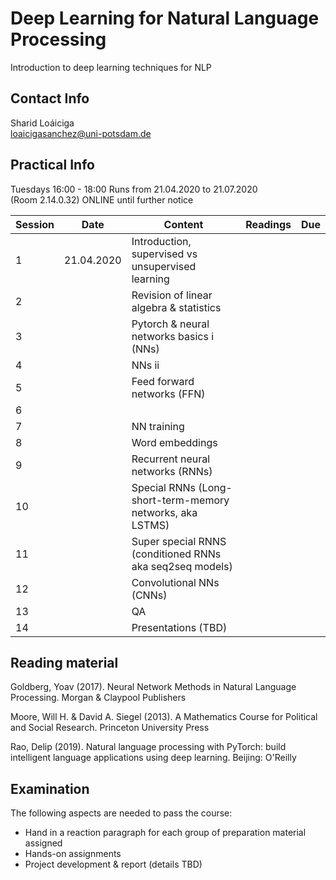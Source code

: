 # Deep Learning for Natural Language Processing   

Introduction to deep learning techniques for NLP  

## Contact Info
Sharid Loáiciga  
<loaicigasanchez@uni-potsdam.de>  

## Practical Info

Tuesdays 16:00 - 18:00
Runs from 21.04.2020 to 21.07.2020  
(Room 2.14.0.32) ONLINE until further notice  

| Session  | Date  | Content  | Readings  | Due |
|---|---|---|---|---|
| 1  | 21.04.2020  | Introduction, supervised vs unsupervised learning  |   |   |
| 2 |   | Revision of linear algebra & statistics  |   |   |
| 3  |   | Pytorch & neural networks basics i (NNs)   |   |   |
| 4  |   | NNs ii  |   |   |
| 5  |   | Feed forward networks (FFN)  |   |   |
| 6  |   |   |   |   |
| 7  |   | NN training  |   |   |
| 8  |   | Word embeddings  |   |   |
| 9  |   | Recurrent neural networks (RNNs)  |   |   |
| 10  |   | Special RNNs (Long-short-term-memory networks, aka LSTMS)  |   |   |
| 11  |   | Super special RNNS (conditioned RNNs aka seq2seq models) |   |   |
| 12  |   | Convolutional NNs (CNNs)  |   |   |
| 13  |   | QA  |   |   |
| 14  |   | Presentations (TBD)  |   |   |

## Reading material 

Goldberg, Yoav (2017).  Neural Network Methods in Natural Language Processing. Morgan & Claypool Publishers

Moore, Will H. & David A. Siegel (2013). A Mathematics Course for Political and Social Research. Princeton University Press

Rao, Delip (2019). Natural language processing with PyTorch: build intelligent language applications using deep learning. Beijing: O'Reilly

## Examination  

The following aspects are needed to pass the course:  

 - Hand in a reaction paragraph for each group of preparation material assigned
 - Hands-on assignments   
 - Project development & report (details TBD)

